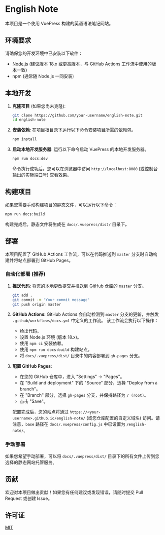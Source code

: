 # English Note

本项目是一个使用 VuePress 构建的英语语法笔记网站。

## 环境要求

请确保您的开发环境中已安装以下软件：

*   [Node.js](https://nodejs.org/) (建议版本 18.x 或更高版本，与 GitHub Actions 工作流中使用的版本一致)
*   npm (通常随 Node.js 一同安装)

## 本地开发

1.  **克隆项目** (如果您尚未克隆):
    ```bash
    git clone https://github.com/your-username/english-note.git
    cd english-note
    ```

2.  **安装依赖**:
    在项目根目录下运行以下命令安装项目所需的依赖包。
    ```bash
    npm install
    ```

3.  **启动本地开发服务器**:
    运行以下命令启动 VuePress 的本地开发服务器。
    ```bash
    npm run docs:dev
    ```
    命令执行成功后，您可以在浏览器中访问 `http://localhost:8080` (或控制台输出的实际端口号) 查看效果。

## 构建项目

如果您需要手动构建项目的静态文件，可以运行以下命令：

```bash
npm run docs:build
```

构建完成后，静态文件将生成在 `docs/.vuepress/dist/` 目录下。

## 部署

本项目配置了 GitHub Actions 工作流，可以在代码推送到 `master` 分支时自动构建并将站点部署到 GitHub Pages。

### 自动化部署 (推荐)

1.  **推送代码**:
    将您的本地更改提交并推送到 GitHub 仓库的 `master` 分支。
    ```bash
    git add .
    git commit -m "Your commit message"
    git push origin master
    ```

2.  **GitHub Actions**:
    GitHub Actions 会自动检测到 `master` 分支的更新，并触发 `.github/workflows/docs.yml` 中定义的工作流。
    该工作流会执行以下操作：
    *   检出代码。
    *   设置 Node.js 环境 (版本 18.x)。
    *   使用 `npm ci` 安装依赖。
    *   使用 `npm run docs:build` 构建站点。
    *   将 `docs/.vuepress/dist/` 目录中的内容部署到 `gh-pages` 分支。

3.  **配置 GitHub Pages**:
    *   在您的 GitHub 仓库中，进入 "Settings" -> "Pages"。
    *   在 "Build and deployment" 下的 "Source" 部分，选择 "Deploy from a branch"。
    *   在 "Branch" 部分，选择 `gh-pages` 分支，并保持路径为 `/ (root)`。
    *   点击 "Save"。

    配置完成后，您的站点将通过 `https://<your-username>.github.io/english-note/` (或您仓库配置的自定义域名) 访问。请注意，`base` 路径在 `docs/.vuepress/config.js` 中已设置为 `/english-note/`。

### 手动部署

如果您希望手动部署，可以将 `docs/.vuepress/dist/` 目录下的所有文件上传到您选择的静态网站托管服务。

## 贡献

欢迎对本项目做出贡献！如果您有任何建议或发现错误，请随时提交 Pull Request 或创建 Issue。

## 许可证

[MIT](LICENSE) 
